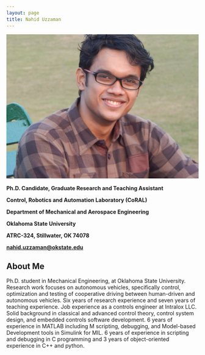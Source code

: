 ```yaml
---
layout: page
title: Nahid Uzzaman   
---
```

![Sanzida](/assets/img/prof_pic.jpg)

**Ph.D. Candidate, Graduate Research and Teaching Assistant**

**Control, Robotics and Automation Laboratory (CoRAL)**

**Department of Mechanical and Aerospace Engineering**

**Oklahoma State University**

**ATRC-324, Stillwater, OK 74078**

**nahid.uzzaman@okstate.edu**

## About Me
Ph.D. student in Mechanical Engineering, at Oklahoma State University. 
Research work focuses on autonomous vehicles, specifically control, 
optimization and testing of cooperative driving between human-driven 
and autonomous vehicles. Six years of research experience and seven years 
of teaching experience. Job experience as a controls engineer at Intralox LLC.
Solid background in classical and advanced control theory, control system design,
and embedded controls software development. 6 years of experience in MATLAB including M scripting,
debugging, and Model-based Development tools in Simulink for MIL.	6 years of experience in scripting
and debugging in C programming and 3 years of object-oriented experience in C++ and python.
